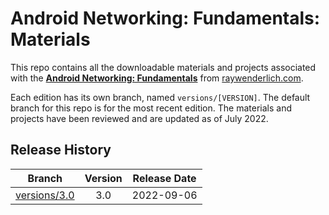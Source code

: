 # Android Networking: Fundamentals: Materials

This repo contains all the downloadable materials and projects associated with the **[Android Networking: Fundamentals](https://www.raywenderlich.com/35031245-android-networking-fundamentals)** from [raywenderlich.com](https://www.raywenderlich.com).

Each edition has its own branch, named `versions/[VERSION]`. The default branch for this repo is for the most recent edition. 
The materials and projects have been reviewed and are updated as of July 2022.

## Release History

| Branch                                                                                  | Version | Release Date |
| --------------------------------------------------------------------------------------- |:-------:|:------------:|
| [versions/3.0](https://github.com/raywenderlich/video-anf-materials/tree/versions/3.0) | 3.0     | 2022-09-06   |
